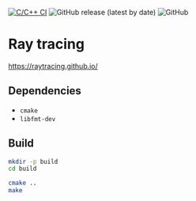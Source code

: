 [![C/C++ CI](https://github.com/otreblan/ray-tracing/workflows/C/C++%20CI/badge.svg)](https://github.com/otreblan/ray-tracing/actions?query=workflow%3A%22C%2FC%2B%2B+CI%22)
![GitHub release (latest by date)](https://img.shields.io/github/v/release/otreblan/ray-tracing?logo=github)
![GitHub](https://img.shields.io/github/license/otreblan/ray-tracing?logo=gnu)

# Ray tracing
https://raytracing.github.io/

## Dependencies

* `cmake`
* `libfmt-dev`

## Build
``` bash
mkdir -p build
cd build

cmake ..
make
```
